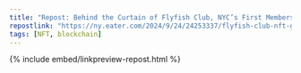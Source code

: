 ```yaml
---
title: "Repost: Behind the Curtain of Flyfish Club, NYC’s First Members-Only NFT Restaurant - Eater NY"
repostlink: "https://ny.eater.com/2024/9/24/24253337/flyfish-club-nft-gary-vaynerchuk-josh-capon-david-rodolitz-conor-hanlon"
tags: [NFT, blockchain]
---
```


{% include embed/linkpreview-repost.html %}
